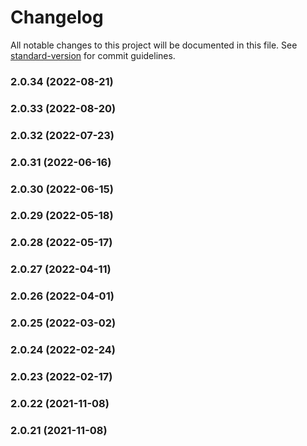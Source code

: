 # Changelog

All notable changes to this project will be documented in this file. See [standard-version](https://github.com/conventional-changelog/standard-version) for commit guidelines.

### 2.0.34 (2022-08-21)

### 2.0.33 (2022-08-20)

### 2.0.32 (2022-07-23)

### 2.0.31 (2022-06-16)

### 2.0.30 (2022-06-15)

### 2.0.29 (2022-05-18)

### 2.0.28 (2022-05-17)

### 2.0.27 (2022-04-11)

### 2.0.26 (2022-04-01)

### 2.0.25 (2022-03-02)

### 2.0.24 (2022-02-24)

### 2.0.23 (2022-02-17)

### 2.0.22 (2021-11-08)

### 2.0.21 (2021-11-08)
